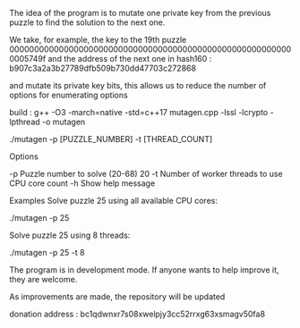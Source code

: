 The idea of ​​the program is to mutate one private key from the previous puzzle to find the solution to the next one.

We take, for example, the key to the 19th puzzle 0000000000000000000000000000000000000000000000000000000000005749f and the address of the next one in hash160 : b907c3a2a3b27789dfb509b730dd47703c272868

and mutate its private key bits, this allows us to reduce the number of options for enumerating options

build : g++ -O3 -march=native -std=c++17 mutagen.cpp -lssl -lcrypto -lpthread -o mutagen

./mutagen -p [PUZZLE_NUMBER] -t [THREAD_COUNT]

Options

-p	Puzzle number to solve (20-68)	20
-t	Number of worker threads to use	CPU core count
-h	Show help message	

Examples
Solve puzzle 25 using all available CPU cores:

./mutagen -p 25 

Solve puzzle 25 using 8 threads:

./mutagen -p 25 -t 8

The program is in development mode. If anyone wants to help improve it, they are welcome.

As improvements are made, the repository will be updated


donation address : 
bc1qdwnxr7s08xwelpjy3cc52rrxg63xsmagv50fa8
